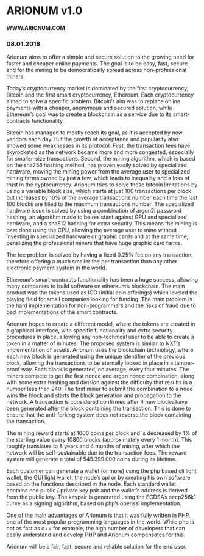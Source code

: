 # ARIONUM v1.0

#### WWW.ARIONUM.COM

### 08.01.2018

Arionum aims to offer a simple and secure solution to the growing need for faster and cheaper online payments. The goal is to be easy, fast, secure and for the mining to be democratically spread across non-professional miners.

Today’s cryptocurrency market is dominated by the first cryptocurrency, Bitcoin and the first smart cryptocurrency, Ethereum. Each cryptocurrency aimed to solve a specific problem. Bitcoin’s aim was to replace online payments with a cheaper, anonymous and secured solution, while Ethereum’s goal was to create a blockchain as a service due to its smart-contracts functionality.

Bitcoin has managed to mostly reach its goal, as it is accepted by new vendors each day. But the growth of acceptance and popularity also showed some weaknesses in its protocol. First, the transaction fees have skyrocketed as the network became more and more congested, especially for smaller-size transactions. Second, the mining algorithm, which is based on the sha256 hashing method, has proven easily solved by specialized hardware, moving the mining power from the average user to specialized mining farms owned by just a few, which leads to inequality and a loss of trust in the cyptocurrency. Arionum tries to solve these bitcoin limitations by using a variable block size, which starts at just 100 transactions per block but increases by 10% of the average transactions number each time the last 100 blocks are filled to the maximum transactions number. The specialized hardware issue is solved by using a combination of argon2i password hashing, an algorithm made to be resistant against GPU and specialized hardware, and a sha512 hashing for extra security. This means the mining is best done using the CPU, allowing the average user to mine without investing in specialized hardware or graphic cards and at the same time, penalizing the professional miners that have huge graphic card farms.

The fee problem is solved by having a fixed 0.25% fee on any transaction, therefore offering a much smaller fee per transaction than any other electronic payment system in the world.

Ethereum’s smart-contracts functionality has been a huge success, allowing many companies to build software on ethereum’s blockchain. The main product was the tokens used as ICO (initial coin offerings) which leveled the playing field for small companies looking for funding. The main problem is the hard implementation for non-programmers and the risks of fraud due to bad implementations of the smart contracts.

Arionum hopes to create a different model, where the tokens are created in a graphical interface, with specific functionality and extra security procedures in place, allowing any non-technical user to be able to create a token in a matter of minutes. The proposed system is similar to NXT’s implementation of assets. Arionum uses the blockchain technology, where each new block is generated using the unique identifier of the previous block, allowing the transactions to be eternally locked in place in a tamper-proof way. Each block is generated, on average, every four minutes. The miners compete to get the first nonce and argon nonce combination, along with some extra hashing and division against the difficulty that results in a number less than 240. The first miner to submit the combination to a node wins the block and starts the block generation and propagation to the network. A transaction is considered confirmed after 4 new blocks have been generated after the block containing the transaction. This is done to ensure that the anti-forking system does not reverse the block containing the transaction.

The mining reward starts at 1000 coins per block and is decreased by 1% of the starting value every 10800 blocks (approximately every 1 month). This roughly translates to 8 years and 4 months of mining, after which the network will be self-sustainable due to the transaction fees. The reward system will generate a total of 545.399.000 coins during its lifetime.

Each customer can generate a wallet (or more) using the php based cli light wallet, the GUI light wallet, the node’s api or by creating his own software based on the functions described in the node. Each standard wallet contains one public / private key pair and the wallet’s address is derived from the public key. The keypair is generated using the ECDSA’s secp256k1 curve as a signing algorithm, based on php’s openssl implementation.

One of the main advantages of Arionum is that it was fully written in PHP, one of the most popular programming languages in the world. While php is not as fast as c++ for example, the high number of developers that can easily understand and develop PHP and Arionum compensates for this.

Arionum will be a fair, fast, secure and reliable solution for the end user.
